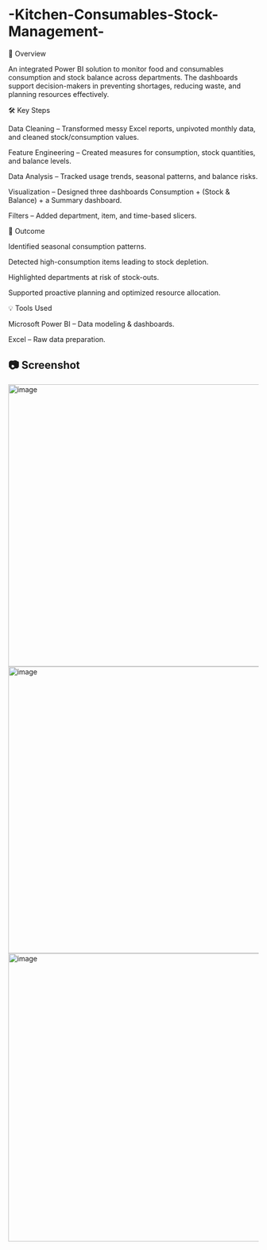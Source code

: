 # -Kitchen-Consumables-Stock-Management-
📌 Overview

An integrated Power BI solution to monitor food and consumables consumption and stock balance across departments.
The dashboards support decision-makers in preventing shortages, reducing waste, and planning resources effectively.

🛠 Key Steps

Data Cleaning – Transformed messy Excel reports, unpivoted monthly data, and cleaned stock/consumption values.

Feature Engineering – Created measures for consumption, stock quantities, and balance levels.

Data Analysis – Tracked usage trends, seasonal patterns, and balance risks.

Visualization – Designed three dashboards Consumption + (Stock & Balance) + a Summary dashboard.

Filters – Added department, item, and time-based slicers.

🎯 Outcome

Identified seasonal consumption patterns.

Detected high-consumption items leading to stock depletion.

Highlighted departments at risk of stock-outs.

Supported proactive planning and optimized resource allocation.

💡 Tools Used

Microsoft Power BI – Data modeling & dashboards.

Excel – Raw data preparation.

## 📷 Screenshot
<img width="985" height="568" alt="image" src="https://github.com/user-attachments/assets/0cae0c8a-5c1b-4f9b-83ad-d6e2fb6734d9" />
<img width="988" height="577" alt="image" src="https://github.com/user-attachments/assets/0aa99f78-d9f5-4d85-bec0-b61320473ddd" />
<img width="1002" height="580" alt="image" src="https://github.com/user-attachments/assets/9362b7cd-83d3-42dd-982d-f35df241e0dd" />
